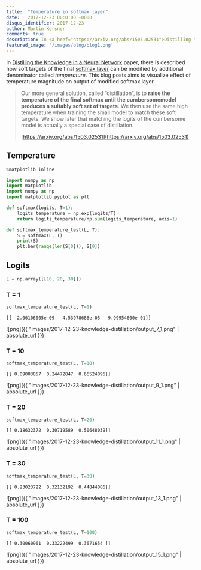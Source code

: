 ```yaml
---
title:  "Temperature in softmax layer"
date:   2017-12-23 00:0:00 +0000
disqus_identifier: 2017-12-23
author: Martin Kersner
comments: true
description: In <a href="https://arxiv.org/abs/1503.02531">Distilling the Knowledge in a Neural Network</a> paper, there is described how soft targets of the final <a href="https://en.wikipedia.org/wiki/Softmax_function">softmax layer</a> can be modified by additional denominator called <i>temperature</i>. This blog posts aims to visualize effect of temperature magnitude on output of modified softmax layer.
featured_image: '/images/blog/blog1.png'
---
```


In [Distilling the Knowledge in a Neural Network](https://arxiv.org/abs/1503.02531) paper, there is described how soft targets of the final [softmax layer](https://en.wikipedia.org/wiki/Softmax_function) can be modified by additional denominator called *temperature*. This blog posts aims to visualize effect of temperature magnitude on output of modified softmax layer.

> Our more general solution, called “distillation”, is to **raise the temperature of the final softmax until the cumbersomemodel produces a suitably soft set of targets**. We then use the same high temperature when training the small model to match these soft targets. We show later that matching the logits of the cumbersome model is actually a special case of distillation.
>
> [https://arxiv.org/abs/1503.02531](https://arxiv.org/abs/1503.02531)

## Temperature


```python
%matplotlib inline

import numpy as np
import matplotlib
import numpy as np
import matplotlib.pyplot as plt
```


```python
def softmax(logits, T=1):
    logits_temperature = np.exp(logits/T)
    return logits_temperature/np.sum(logits_temperature, axis=1)

def softmax_temperature_test(L, T):
    S = softmax(L, T)
    print(S)
    plt.bar(range(len(S[0])), S[0])
```

## Logits


```python
L = np.array([[10, 20, 30]])
```

### T = 1


```python
softmax_temperature_test(L, T=1)
```

    [[  2.06106005e-09   4.53978686e-05   9.99954600e-01]]



![png]({{ "images/2017-12-23-knowledge-distillation/output_7_1.png" | absolute_url }})


### T = 10


```python
softmax_temperature_test(L, T=10)
```

    [[ 0.09003057  0.24472847  0.66524096]]



![png]({{ "images/2017-12-23-knowledge-distillation/output_9_1.png" | absolute_url }})


### T = 20


```python
softmax_temperature_test(L, T=20)
```

    [[ 0.18632372  0.30719589  0.50648039]]



![png]({{ "images/2017-12-23-knowledge-distillation/output_11_1.png" | absolute_url }})

### T = 30


```python
softmax_temperature_test(L, T=30)
```

    [[ 0.23023722  0.32132192  0.44844086]]



![png]({{ "images/2017-12-23-knowledge-distillation/output_13_1.png" | absolute_url }})


### T = 100


```python
softmax_temperature_test(L, T=100)
```

    [[ 0.30060961  0.33222499  0.3671654 ]]



![png]({{ "images/2017-12-23-knowledge-distillation/output_15_1.png" | absolute_url }})

